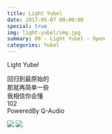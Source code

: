 ```yaml
---
title: Light Yubel
date: 2017-05-07 00:00:00
special: true
img: light-yubel/img.jpg
summary: 09 - Light Yubel - Open
categories: Yubel
---
```


Light Yubel

回归到最原始的  
那就再简单一些  
我相信你会懂  
102  
PoweredBy Q-Audio

![](img.jpg)
![](cover.jpg)
